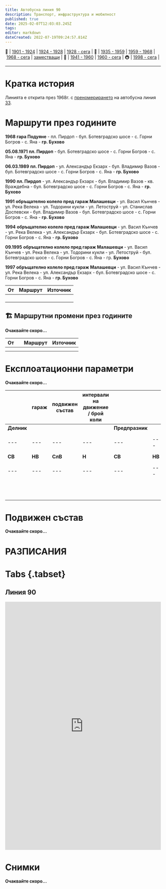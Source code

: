 ```yaml
---
title: Автобусна линия 90
description: Транспорт, инфраструктура и мобилност
published: true
date: 2025-02-07T12:03:03.245Z
tags: 
editor: markdown
dateCreated: 2022-07-19T09:24:57.814Z
---
```


🚋 | [1901 - 1924](/bg/public-transport/tram-routes-1901-1924) | [1924 - 1928](/bg/public-transport/tram-routes-1924-1928) | [1928 - сега](/bg/public-transport/tram-routes-1928-sega) | 🚌 | [1935 - 1959](/bg/public-transport/bus-routes-1935-1959) | [1959 - 1968](/bg/public-transport/bus-routes-1959-1968) | [1968 - сега](/bg/public-transport/bus-routes-1968-sega) | [заместващи](/bg/public-transport/bus-routes-replacement-services) | 🚎 | [1941 - 1960](/bg/public-transport/trolleybus-routes-1941-1960) | [1960 - сега](/bg/public-transport/trolleybus-routes-1960-sega) | 🚇 | [1998 - сега](/bg/public-transport/metro-routes) |

---

# Кратка история
Линията е открита през 1968г. с [преномерирането](/bg/public-transport/line-renumbering) на автобусна линия [33](/bg/public-transport/bus-routes-1959-1968/33).

# Маршрути през годините

**1968** **гара Подуяне** - пл. Пирдоп - бул. Ботевградско шосе - с. Горни Богров - с. Яна - **гр. Бухово**

**05.08.1971** **пл. Пирдоп** - бул. Ботевградско шосе - с. Горни Богров - с. Яна - **гр. Бухово**

**06.03.1989** **пл. Пирдоп** - ул. Александър Екзарх - бул. Владимир Вазов - бул. Ботевградско шосе - с. Горни Богров - с. Яна - **гр. Бухово**

**1990** **пл. Пирдоп** - ул. Александър Екзарх - бул. Владимир Вазов - кв. Враждебна - бул. Ботевградско шосе - с. Горни Богров - с. Яна - **гр. Бухово**

**1991** **обръщателно колело пред гараж Малашевци** - ул. Васил Кънчев - ул. Река Велека - ул. Тодорини кукли - ул. Летоструй - ул. Станислав Доспевски - бул. Владимир Вазов - бул. Ботевградско шосе - с. Горни Богров - с. Яна - **гр. Бухово**

**1994** **обръщателно колело пред гараж Малашевци** - ул. Васил Кънчев - ул. Река Велека - ул. Александър Екзарх - бул. Ботевградско шосе - с. Горни Богров - с. Яна - **гр. Бухово**

**09.1995** **обръщателно колело пред гараж Малашевци** - ул. Васил Кънчев - ул. Река Велека - ул. Тодорини кукли - ул. Летоструй - бул. Ботевградско шосе - с. Горни Богров - с. Яна - гр. **Бухово**

**1997** **обръщателно колело пред гараж Малашевци** - ул. Васил Кънчев - ул. Река Велека - ул. Александър Екзарх - бул. Ботевградско шосе - с. Горни Богров - с. Яна - **гр. Бухово**

| От  | Маршрут | Източник |
| --- | --- | --- |
|     |     |     |
|     |     |     |
|     |     |     |
|     |     |     |

## 🏗️ Маршрутни промени през годините

**Очаквайте скоро…**

| **От** |     | **Маршрут** | **Източник** |
| --- | --- | --- | --- |
|     |     |     |     |
|     |     |     |     |

# Експлоатационни параметри

**Очаквайте скоро…**

|     | гараж | подвижен  <br>състав | **интервали на движение / брой коли** |     |     |     |     |     |     |     |     |     |     |     |
| --- | --- | --- | --- | --- | --- | --- | --- | --- | --- | --- | --- | --- | --- | --- |
| **Делник** |     |     |     | **Предпразник** |     |     |     | **Празник** |     |     |     |
| --- | --- | --- | --- | --- | --- | --- | --- | --- | --- | --- | --- | --- | --- | --- |
| **СВ** | **НВ** | **СлВ** | **Н** | **СВ** | **НВ** | **СлВ** | **Н** | **СВ** | **НВ** | **СлВ** | **Н** |
| --- | --- | --- | --- | --- | --- | --- | --- | --- | --- | --- | --- | --- | --- | --- |
|     |     |     |     |     |     |     |     |     |     |     |     |     |     |     |
|     |     |     |     |     |     |     |     |     |     |     |     |
|     |     |     |     |     |     |     |     |     |     |     |     |     |     |     |
|     |     |     |     |     |     |     |     |     |     |     |     |
|     |     |     |     |     |     |     |     |     |     |     |     |     |     |     |
|     |     |     |     |     |     |     |     |     |     |     |     |
|     |     |     |     |     |     |     |     |     |     |     |     |     |     |     |
|     |     |     |     |     |     |     |     |     |     |     |     |
|     |     |     |     |     |     |     |     |     |     |     |     |     |     |     |
|     |     |     |     |     |     |     |     |     |     |     |     |

# **Подвижен състав**

**Очаквайте скоро…**

# РАЗПИСАНИЯ

# Tabs {.tabset}

## Линия 90


<iframe src="https://dimitar5555.github.io/sofiatraffic-schedules/#!bus/90/" title="Разписания" width="100%" height="800px" scrolling="yes" frameBorder="0">
</iframe>



# Снимки

**Очаквайте скоро…**